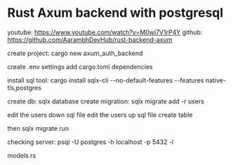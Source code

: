 # Rust Axum backend with postgresql

youtube: https://www.youtube.com/watch?v=M0wi7V1rP4Y
github: https://github.com/AarambhDevHub/rust-backend-axum

create project: cargo new axum_auth_backend

create .env settings
add cargo.toml dependencies

install sql tool: cargo install sqlx-cli --no-default-features --features native-tls,postgres

create db: sqlx database create
migration: sqlx migrate add -r users

edit the users down sql file
edit the users up sql file create table

then sqlx migrate run

checking server:
psql -U postgres -h localhost -p 5432 -l

models.rs